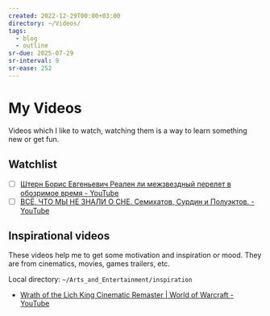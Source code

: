 ```yaml
---
created: 2022-12-29T00:00+03:00
directory: ~/Videos/
tags:
  - blog
  - outline
sr-due: 2025-07-29
sr-interval: 9
sr-ease: 252
---
```


# My Videos

Videos which I like to watch, watching them is a way to learn something new or
get fun.

## Watchlist

- [ ] [Штерн Борис Евгеньевич Реален ли межзвездный перелет в обозримое время - YouTube](https://www.youtube.com/watch?v=gcNVVNMc5Nc)
- [ ] [ВСЁ, ЧТО МЫ НЕ ЗНАЛИ О СНЕ. Семихатов, Сурдин и Полуэктов. - YouTube](https://www.youtube.com/watch?v=w-XGG22_WoU)

## Inspirational videos

These videos help me to get some motivation and inspiration or mood. They are
from cinematics, movies, games trailers, etc.

Local directory: `~/Arts_and_Entertainment/inspiration`

- [Wrath of the Lich King Cinematic Remaster | World of Warcraft - YouTube](https://www.youtube.com/watch?v=HInmEcbFyF0)
